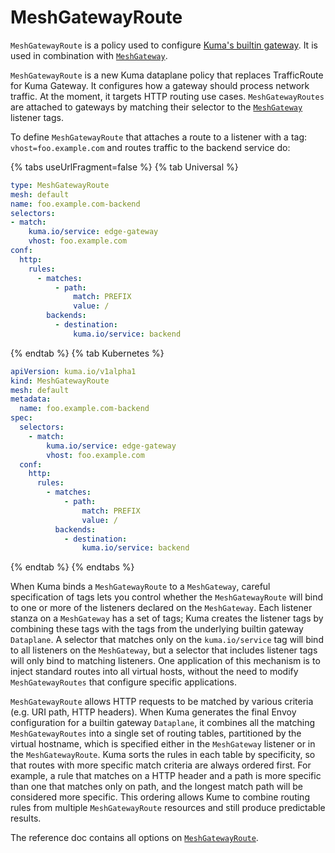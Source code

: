 ---
---
# MeshGatewayRoute

`MeshGatewayRoute` is a policy used to configure [Kuma's builtin gateway](../explore/gateway.md#builtin).
It is used in combination with [`MeshGateway`](./mesh-gateway).

`MeshGatewayRoute` is a new Kuma dataplane policy that replaces TrafficRoute for Kuma Gateway.
It configures how a gateway should process network traffic.
At the moment, it targets HTTP routing use cases.
`MeshGatewayRoutes` are attached to gateways by matching their selector to the [`MeshGateway`](./mesh-gateway) listener tags.

To define `MeshGatewayRoute` that attaches a route to a listener with a tag: `vhost=foo.example.com` and routes traffic to the backend service do:

{% tabs useUrlFragment=false %}
{% tab Universal %}
```yaml
type: MeshGatewayRoute
mesh: default
name: foo.example.com-backend 
selectors:
- match:
    kuma.io/service: edge-gateway
    vhost: foo.example.com
conf:
  http:
    rules:
      - matches:
          - path:
              match: PREFIX
              value: /
        backends:
          - destination:
              kuma.io/service: backend
```
{% endtab %}
{% tab Kubernetes %}
```yaml
apiVersion: kuma.io/v1alpha1
kind: MeshGatewayRoute
mesh: default
metadata:
  name: foo.example.com-backend
spec:
  selectors:
    - match:
        kuma.io/service: edge-gateway
        vhost: foo.example.com
  conf:
    http:
      rules:
        - matches:
            - path:
                match: PREFIX
                value: /
          backends:
            - destination:
                kuma.io/service: backend
```
{% endtab %}
{% endtabs %}

When Kuma binds a `MeshGatewayRoute` to a `MeshGateway`, careful specification of tags lets you control whether the `MeshGatewayRoute` will bind to one or more of the listeners declared on the `MeshGateway`.
Each listener stanza on a `MeshGateway` has a set of tags; Kuma creates the listener tags by combining these tags with the tags from the underlying builtin gateway `Dataplane`.
A selector that matches only on the `kuma.io/service` tag will bind to all listeners on the `MeshGateway`, but a selector that includes listener tags will only bind to matching listeners.
One application of this mechanism is to inject standard routes into all virtual hosts, without the need to modify `MeshGatewayRoutes` that configure specific applications.

`MeshGatewayRoute` allows HTTP requests to be matched by various criteria (e.g. URI path, HTTP headers).
When Kuma generates the final Envoy configuration for a builtin gateway `Dataplane`, it combines all the matching `MeshGatewayRoutes` into a single set of routing tables, partitioned by the virtual hostname, which is specified either in the `MeshGateway` listener or in the `MeshGatewayRoute`.
Kuma sorts the rules in each table by specificity, so that routes with more specific match criteria are always ordered first.
For example, a rule that matches on a HTTP header and a path is more specific than one that matches only on path, and the longest match path will be considered more specific.
This ordering allows Kume to combine routing rules from multiple `MeshGatewayRoute` resources and still produce predictable results.

The reference doc contains all options on [`MeshGatewayRoute`](../generated/resources/policy_meshgatewayroute).
